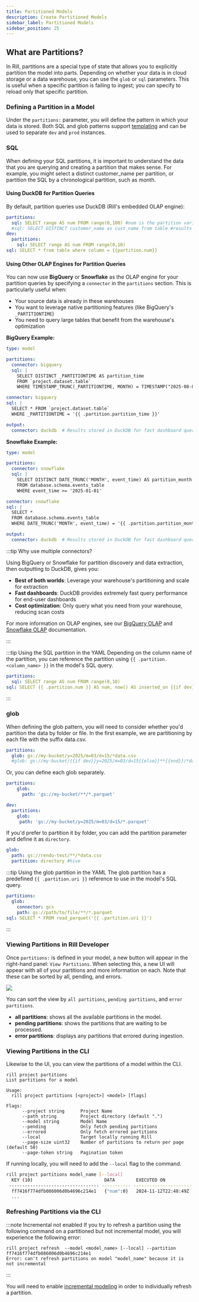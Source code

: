 ```yaml
---
title: Partitioned Models
description: Create Partitioned Models
sidebar_label: Partitioned Models
sidebar_position: 25
---
```


## What are Partitions?

In Rill, partitions are a special type of state that allows you to explicitly partition the model into parts. Depending on whether your data is in cloud storage or a data warehouse, you can use the `glob` or `sql` parameters. This is useful when a specific partition is failing to ingest; you can specify to reload only that specific partition.

### Defining a Partition in a Model
Under the `partitions:` parameter, you will define the pattern in which your data is stored. Both SQL and glob patterns support [templating](/connect/templating) and can be used to separate `dev` and `prod` instances.

### SQL
When defining your SQL partitions, it is important to understand the data that you are querying and creating a partition that makes sense. For example, you might select a distinct customer_name per partition, or partition the SQL by a chronological partition, such as month.

#### Using DuckDB for Partition Queries

By default, partition queries use DuckDB (Rill's embedded OLAP engine):

```yaml
partitions:
  sql: SELECT range AS num FROM range(0,100) #num is the partition variable and can be referenced as {{partition.num}}
  #sql: SELECT DISTINCT customer_name as cust_name from table #results in {{partition.cust_name}}
dev:
  partitions:
    sql: SELECT range AS num FROM range(0,10)
sql: SELECT * from table where column = {{partition.num}}
```

#### Using Other OLAP Engines for Partition Queries

You can now use **BigQuery** or **Snowflake** as the OLAP engine for your partition queries by specifying a `connector` in the `partitions` section. This is particularly useful when:
- Your source data is already in these warehouses
- You want to leverage native partitioning features (like BigQuery's `_PARTITIONTIME`)
- You need to query large tables that benefit from the warehouse's optimization

**BigQuery Example:**

```yaml
type: model

partitions:
  connector: bigquery
  sql: |
    SELECT DISTINCT _PARTITIONTIME AS partition_time
    FROM `project.dataset.table`
    WHERE TIMESTAMP_TRUNC(_PARTITIONTIME, MONTH) = TIMESTAMP("2025-08-01")

connector: bigquery
sql: |
  SELECT * FROM `project.dataset.table`
  WHERE _PARTITIONTIME = '{{ .partition.partition_time }}'

output:
  connector: duckdb  # Results stored in DuckDB for fast dashboard queries
```

**Snowflake Example:**

```yaml
type: model

partitions:
  connector: snowflake
  sql: |
    SELECT DISTINCT DATE_TRUNC('MONTH', event_time) AS partition_month
    FROM database.schema.events_table
    WHERE event_time >= '2025-01-01'

connector: snowflake
sql: |
  SELECT *
  FROM database.schema.events_table
  WHERE DATE_TRUNC('MONTH', event_time) = '{{ .partition.partition_month }}'

output:
  connector: duckdb  # Results stored in DuckDB for fast dashboard queries
```

:::tip Why use multiple connectors?

Using BigQuery or Snowflake for partition discovery and data extraction, then outputting to DuckDB, gives you:
- **Best of both worlds**: Leverage your warehouse's partitioning and scale for extraction
- **Fast dashboards**: DuckDB provides extremely fast query performance for end-user dashboards
- **Cost optimization**: Only query what you need from your warehouse, reducing scan costs

For more information on OLAP engines, see our [BigQuery OLAP](/connect/olap/bigquery) and [Snowflake OLAP](/connect/olap/snowflake) documentation.

:::

:::tip Using the SQL partition in the YAML
Depending on the column name of the partition, you can reference the partition using `{{ .partition.<column_name> }}` in the model's SQL query.
```yaml
partitions:
  sql: SELECT range AS num FROM range(0,10)
sql: SELECT {{ .partition.num }} AS num, now() AS inserted_on {{if dev}} limit 1000 {{end}}
```
:::

### glob

When defining the glob pattern, you will need to consider whether you'd partition the data by folder or file.
In the first example, we are partitioning by each file with the suffix data.csv.
```yaml
partitions:
  glob: gs://my-bucket/y=2025/m=03/d=15/*data.csv
  #glob: gs://my-bucket/{{if dev}}y=2025/m=03/d=15{{else}}**{{end}}/*data.csv
```

Or, you can define each glob separately.
```yaml
partitions:
    glob:
      path: 'gs://my-bucket/**/*.parquet'

dev:
  partitions:
    glob:
     path: 'gs://my-bucket/y=2025/m=03/d=15/*.parquet'
```

If you'd prefer to partition it by folder, you can add the partition parameter and define it as `directory`.
```yaml
glob:
  path: gs://rendo-test/**/*data.csv
  partition: directory #hive
```

:::tip Using the glob partition in the YAML
The glob partition has a predefined `{{ .partition.uri }}` reference to use in the model's SQL query.
```yaml
partitions:
  glob:
    connector: gcs
    path: gs://path/to/file/**/*.parquet
sql: SELECT * FROM read_parquet('{{ .partition.uri }}')
```
:::

### Viewing Partitions in Rill Developer

Once `partitions:` is defined in your model, a new button will appear in the right-hand panel: `View Partitions`. When selecting this, a new UI will appear with all of your partitions and more information on each. Note that these can be sorted by all, pending, and errors.

<img src='/img/build/advanced-models/partitions-developer.png' class='rounded-gif' />
<br />

You can sort the view by `all partitions`, `pending partitions`, and `error partitions`.
- **all partitions**: shows all the available partitions in the model.
- **pending partitions**: shows the partitions that are waiting to be processed.
- **error partitions**: displays any partitions that errored during ingestion.

### Viewing Partitions in the CLI
Likewise to the UI, you can view the partitions of a model within the CLI. 

```
rill project partitions 
List partitions for a model

Usage:
  rill project partitions [<project>] <model> [flags]

Flags:
      --project string      Project Name
      --path string         Project directory (default ".")
      --model string        Model Name
      --pending             Only fetch pending partitions
      --errored             Only fetch errored partitions
      --local               Target locally running Rill
      --page-size uint32    Number of partitions to return per page (default 50)
      --page-token string   Pagination token
```

If running locally, you will need to add the `--local` flag to the command.
```bash
rill project partitions model_name [--local]
  KEY (10)                           DATA        EXECUTED ON            ELAPSED   ERROR  
 ---------------------------------- ----------- ---------------------- --------- ------- 
  ff7416f774dfb086006d0b4696c214e1   {"num":0}   2024-11-12T22:48:49Z   95ms     
  ...
```

### Refreshing Partitions via the CLI 
:::note Incremental not enabled
If you try to refresh a partition using the following command on a partitioned but not incremental model, you will experience the following error:
```
rill project refresh  --model <model_name> [--local] --partition ff7416f774dfb086006d0b4696c214e1
Error: can't refresh partitions on model "model_name" because it is not incremental
```
:::

You will need to enable [incremental modeling](/build/models/incremental-partitioned-models) in order to individually refresh a partition. 